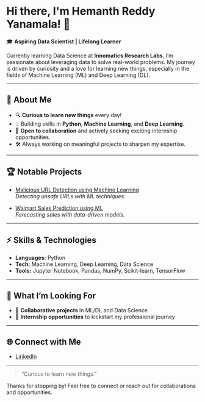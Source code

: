 # Hi there, I'm Hemanth Reddy Yanamala! 👋

🎓 **Aspiring Data Scientist | Lifelong Learner**

Currently learning Data Science at **Innomatics Research Labs**, I’m passionate about leveraging data to solve real-world problems. My journey is driven by curiosity and a love for learning new things, especially in the fields of Machine Learning (ML) and Deep Learning (DL).

---

## 🚀 About Me

- 🔍 **Curious to learn new things** every day!
- 💡 Building skills in **Python**, **Machine Learning**, and **Deep Learning**.
- 🤝 **Open to collaboration** and actively seeking exciting internship opportunities.
- 🛠️ Always working on meaningful projects to sharpen my expertise.

---

## 🏆 Notable Projects

- [Malicious URL Detection using Machine Learning](https://github.com/hemanthreddyyanamala/finalyearproject)  
  _Detecting unsafe URLs with ML techniques._

- [Walmart Sales Prediction using ML](https://github.com/hemanthreddyyanamala/Smartinternz_externship)  
  _Forecasting sales with data-driven models._

---

## ⚡ Skills & Technologies

- **Languages:** Python
- **Tech:** Machine Learning, Deep Learning, Data Science
- **Tools:** Jupyter Notebook, Pandas, NumPy, Scikit-learn, TensorFlow

---

## 🌱 What I’m Looking For

- 🤝 **Collaborative projects** in ML/DL and Data Science
- 💼 **Internship opportunities** to kickstart my professional journey

---

## 🌐 Connect with Me

- [LinkedIn](https://www.linkedin.com/in/yanamala-hemanth-reddy/)

---

> “Curious to learn new things.”  

Thanks for stopping by! Feel free to connect or reach out for collaborations and opportunities.
